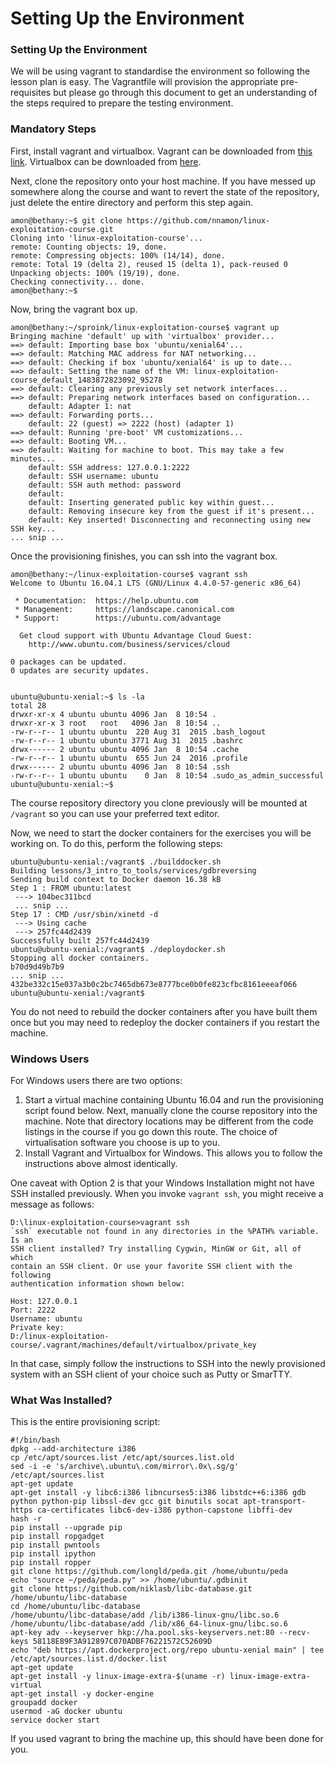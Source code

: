 # Setting Up the Environment

### Setting Up the Environment

We will be using vagrant to standardise the environment so following the lesson plan is easy. The Vagrantfile will provision the appropriate pre-requisites but please go through this document to get an understanding of the steps required to prepare the testing environment.

### Mandatory Steps

First, install vagrant and virtualbox. Vagrant can be downloaded from [this link](https://www.vagrantup.com/downloads.html). Virtualbox can be downloaded from [here](https://www.virtualbox.org/wiki/Downloads).

Next, clone the repository onto your host machine. If you have messed up somewhere along the course and want to revert the state of the repository, just delete the entire directory and perform this step again.

```
amon@bethany:~$ git clone https://github.com/nnamon/linux-exploitation-course.git
Cloning into 'linux-exploitation-course'...
remote: Counting objects: 19, done.
remote: Compressing objects: 100% (14/14), done.
remote: Total 19 (delta 2), reused 15 (delta 1), pack-reused 0
Unpacking objects: 100% (19/19), done.
Checking connectivity... done.
amon@bethany:~$
```

Now, bring the vagrant box up.

```
amon@bethany:~/sproink/linux-exploitation-course$ vagrant up
Bringing machine 'default' up with 'virtualbox' provider...
==> default: Importing base box 'ubuntu/xenial64'...
==> default: Matching MAC address for NAT networking...
==> default: Checking if box 'ubuntu/xenial64' is up to date...
==> default: Setting the name of the VM: linux-exploitation-course_default_1483872823092_95278
==> default: Clearing any previously set network interfaces...
==> default: Preparing network interfaces based on configuration...
    default: Adapter 1: nat
==> default: Forwarding ports...
    default: 22 (guest) => 2222 (host) (adapter 1)
==> default: Running 'pre-boot' VM customizations...
==> default: Booting VM...
==> default: Waiting for machine to boot. This may take a few minutes...
    default: SSH address: 127.0.0.1:2222
    default: SSH username: ubuntu
    default: SSH auth method: password
    default:
    default: Inserting generated public key within guest...
    default: Removing insecure key from the guest if it's present...
    default: Key inserted! Disconnecting and reconnecting using new SSH key...
... snip ...
```

Once the provisioning finishes, you can ssh into the vagrant box.

```
amon@bethany:~/linux-exploitation-course$ vagrant ssh
Welcome to Ubuntu 16.04.1 LTS (GNU/Linux 4.4.0-57-generic x86_64)

 * Documentation:  https://help.ubuntu.com
 * Management:     https://landscape.canonical.com
 * Support:        https://ubuntu.com/advantage

  Get cloud support with Ubuntu Advantage Cloud Guest:
    http://www.ubuntu.com/business/services/cloud

0 packages can be updated.
0 updates are security updates.


ubuntu@ubuntu-xenial:~$ ls -la
total 28
drwxr-xr-x 4 ubuntu ubuntu 4096 Jan  8 10:54 .
drwxr-xr-x 3 root   root   4096 Jan  8 10:54 ..
-rw-r--r-- 1 ubuntu ubuntu  220 Aug 31  2015 .bash_logout
-rw-r--r-- 1 ubuntu ubuntu 3771 Aug 31  2015 .bashrc
drwx------ 2 ubuntu ubuntu 4096 Jan  8 10:54 .cache
-rw-r--r-- 1 ubuntu ubuntu  655 Jun 24  2016 .profile
drwx------ 2 ubuntu ubuntu 4096 Jan  8 10:54 .ssh
-rw-r--r-- 1 ubuntu ubuntu    0 Jan  8 10:54 .sudo_as_admin_successful
ubuntu@ubuntu-xenial:~$
```

The course repository directory you clone previously will be mounted at `/vagrant` so you can use your preferred text editor.

Now, we need to start the docker containers for the exercises you will be working on. To do this, perform the following steps:

```
ubuntu@ubuntu-xenial:/vagrant$ ./builddocker.sh
Building lessons/3_intro_to_tools/services/gdbreversing
Sending build context to Docker daemon 16.38 kB
Step 1 : FROM ubuntu:latest
 ---> 104bec311bcd
 ... snip ...
Step 17 : CMD /usr/sbin/xinetd -d
 ---> Using cache
 ---> 257fc44d2439
Successfully built 257fc44d2439
ubuntu@ubuntu-xenial:/vagrant$ ./deploydocker.sh
Stopping all docker containers.
b70d9d49b7b9
... snip ...
432be332c15e037a3b0c2bc7465db673e8777bce0b0fe823cfbc8161eeeaf066
ubuntu@ubuntu-xenial:/vagrant$
```

You do not need to rebuild the docker containers after you have built them once but you may need to redeploy the docker containers if you restart the machine.

### Windows Users

For Windows users there are two options:

1. Start a virtual machine containing Ubuntu 16.04 and run the provisioning script found below. Next, manually clone the course repository into the machine. Note that directory locations may be different from the code listings in the course if you go down this route. The choice of virtualisation software you choose is up to you.
2. Install Vagrant and Virtualbox for Windows. This allows you to follow the instructions above almost identically.

One caveat with Option 2 is that your Windows Installation might not have SSH installed previously. When you invoke `vagrant ssh`, you might receive a message as follows:

```
D:\linux-exploitation-course>vagrant ssh
`ssh` executable not found in any directories in the %PATH% variable. Is an
SSH client installed? Try installing Cygwin, MinGW or Git, all of which
contain an SSH client. Or use your favorite SSH client with the following
authentication information shown below:

Host: 127.0.0.1
Port: 2222
Username: ubuntu
Private key:
D:/linux-exploitation-course/.vagrant/machines/default/virtualbox/private_key
```

In that case, simply follow the instructions to SSH into the newly provisioned system with an SSH client of your choice such as Putty or SmarTTY.

### What Was Installed?

This is the entire provisioning script:

```
#!/bin/bash
dpkg --add-architecture i386
cp /etc/apt/sources.list /etc/apt/sources.list.old
sed -i -e 's/archive\.ubuntu\.com/mirror\.0x\.sg/g' /etc/apt/sources.list
apt-get update
apt-get install -y libc6:i386 libncurses5:i386 libstdc++6:i386 gdb python python-pip libssl-dev gcc git binutils socat apt-transport-https ca-certificates libc6-dev-i386 python-capstone libffi-dev
hash -r
pip install --upgrade pip
pip install ropgadget
pip install pwntools
pip install ipython
pip install ropper
git clone https://github.com/longld/peda.git /home/ubuntu/peda
echo "source ~/peda/peda.py" >> /home/ubuntu/.gdbinit
git clone https://github.com/niklasb/libc-database.git /home/ubuntu/libc-database
cd /home/ubuntu/libc-database
/home/ubuntu/libc-database/add /lib/i386-linux-gnu/libc.so.6
/home/ubuntu/libc-database/add /lib/x86_64-linux-gnu/libc.so.6
apt-key adv --keyserver hkp://ha.pool.sks-keyservers.net:80 --recv-keys 58118E89F3A912897C070ADBF76221572C52609D
echo "deb https://apt.dockerproject.org/repo ubuntu-xenial main" | tee /etc/apt/sources.list.d/docker.list
apt-get update
apt-get install -y linux-image-extra-$(uname -r) linux-image-extra-virtual
apt-get install -y docker-engine
groupadd docker
usermod -aG docker ubuntu
service docker start
```

If you used vagrant to bring the machine up, this should have been done for you.
